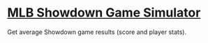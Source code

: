 
[MLB Showdown Game Simulator](http://digitgopher.github.io/showdown-sim)
============

Get average Showdown game results (score and player stats).

